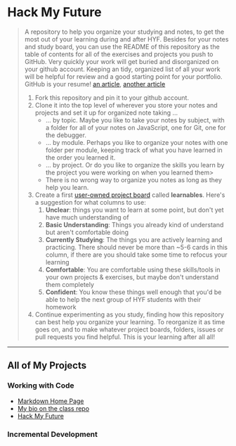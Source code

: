 # Hack My Future

> A repository to help you organize your studying and notes, to get the most out of your learning during and after HYF. Besides for your notes and study board, you can use the README of this repository as the table of contents for all of the exercises and projects you push to GitHub.  Very quickly your work will get buried and disorganized on your github account. Keeping an tidy, organized list of all your work will be helpful for review and a good starting point for your portfolio.
> GitHub is your resume! [an article](https://anti-pattern.com/github-is-your-resume-now), [another article](http://blog.gainlo.co/index.php/2015/11/13/how-to-make-github-as-your-new-resume/)
> 1. Fork this repository and pin it to your github account.
> 1. Clone it into the top level of wherever you store your notes and projects and set it up for organized note taking ...
>     * ... by topic.  Maybe you like to take your notes by subject, with a folder for all of your notes on JavaScript, one for Git, one for the debugger.
>     * ... by module. Perhaps you like to organize your notes with one folder per module, keeping track of what you have learned in the order you learned it.
>     * ... by project. Or do you like to organize the skills you learn by the project you were working on when you learned them>
>     * There is no wrong way to organize you notes as long as they help you learn.
> 1. Create a first [user-owned project board](https://help.github.com/en/github/managing-your-work-on-github/creating-a-project-board#creating-a-user-owned-project-board) called __learnables__.  Here's a suggestion for what columns to use:
>     1. __Unclear__: things you want to learn at some point, but don't yet have much understanding of
>     1. __Basic Understanding__: Things you already kind of understand but aren't comfortable doing
>     1. __Currently Studying__: The things you are actively learning and practicing. There should never be more than ~5-6 cards in this column, if there are you should take some time to refocus your learning
>     1. __Comfortable__: You are comfortable using these skills/tools in your own projects & exercises, but maybe don't understand them completely
>     1. __Confident__: You know these things well enough that you'd be able to help the next group of HYF students with their homework
> 1. Continue experimenting as you study, finding how this repository can best help you organize your learning. To reorganize it as time goes on, and to make whatever project boards, folders, issues or pull requests you find helpful.  This is your learning after all all!



---


## All of My Projects

### Working with Code
* [Markdown Home Page](https://badgerbadgerbadger.com)
* [My bio on the class repo](https://badgerbadgerbadger.com)
* [Hack My Future](./README.md)

### Incremental Development
